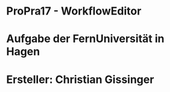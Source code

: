 # ProPra17 - WorkflowEditor
# Aufgabe der FernUniversität in Hagen
# Ersteller: Christian Gissinger
